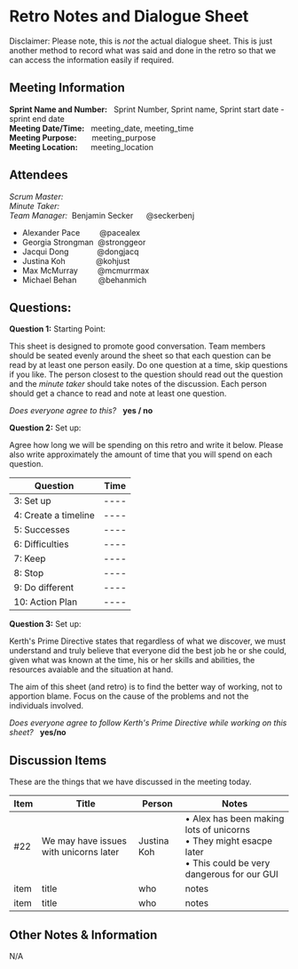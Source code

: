 # Retro Notes and Dialogue Sheet

<!-- Please leave this disclaimer in for the markers -->
Disclaimer: Please note, this is _not_ the actual dialogue sheet. This is just another method to record what was said and done in the retro so that we can access the information easily if required.

## Meeting Information
**Sprint Name and Number:** &nbsp; Sprint Number, Sprint name, Sprint start date - sprint end date   
**Meeting Date/Time:** &nbsp; meeting_date, meeting_time  
**Meeting Purpose:** &nbsp; &nbsp; &nbsp; meeting_purpose  
**Meeting Location:** &nbsp; &nbsp; &nbsp;meeting_location  

## Attendees
<!-- Please put the scrum master and the minute taker at the top of the list in bold -->
<!-- Delete whoever did not attend the meeting and make sure to add the scrum master and minute taker to the correct headings, and remove them from the list-->
_Scrum Master:_  
_Minute Taker:_  
_Team Manager:_ &nbsp;Benjamin Secker&nbsp; &nbsp;&nbsp; &nbsp;@seckerbenj
- Alexander Pace &nbsp; &nbsp; &nbsp; &nbsp; @pacealex
- Georgia Strongman &nbsp;@stronggeor
- Jacqui Dong &nbsp; &nbsp; &nbsp; &nbsp; &nbsp; &nbsp; @dongjacq
- Justina Koh &nbsp; &nbsp; &nbsp; &nbsp; &nbsp; &nbsp; &nbsp;@kohjust
- Max McMurray &nbsp; &nbsp; &nbsp; &nbsp; @mcmurrmax 
- Michael Behan &nbsp; &nbsp; &nbsp; &nbsp; &nbsp;@behanmich 


## Questions:
**Question 1:** Starting Point:

This sheet is designed to promote good conversation. Team members should be seated evenly around the sheet so that each question can be read by at least one person easily. Do one question at a time, skip questions if you like. The person closest to the question should read out the question and the _minute taker_ should take notes of the discussion. Each person should get a chance to read and note at least one question. 

_Does everyone agree to this?_ &nbsp; **yes / no**

**Question 2:** Set up:

Agree how long we will be spending on this retro and write it below. Please also write approximately the amount of time that you will spend on each question. 

Question | Time 
---- | ---- 
3: Set up | ----
4: Create a timeline | ---- 
5: Successes| ---- 
6: Difficulties | ---- 
7: Keep | ---- 
8: Stop | ---- 
9: Do different | ---- 
10: Action Plan | ---- 

**Question 3:** Set up:

Kerth's Prime Directive states that regardless of what we discover, we must understand and truly believe that everyone did the best job he or she could, given what was known at the time, his or her skills and abilities, the resources avaiable and the situation at hand. 

The aim of this sheet (and retro) is to find the better way of working, not to apportion blame. Focus on the cause of the problems and not the individuals involved. 


_Does everyone agree to follow Kerth's Prime Directive while working on this sheet?_ &nbsp; **yes/no**

## Discussion Items
<!-- The first line is an example of how it should be filled out. Please delete. -->
These are the things that we have discussed in the meeting today.

Item | Title | Person | Notes |
---- | ---- | ---- | ---- |
#22 | We may have issues with unicorns later | Justina Koh | • Alex has been making lots of unicorns<br>• They might esacpe later<br>• This could be very dangerous for our GUI<br>|
item | title | who | notes |
item | title | who | notes |


## Other Notes & Information

N/A
